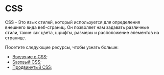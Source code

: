 # CSS

CSS - Это язык стилей, который используется для определения внешнего вида веб-страниц. Он позволяет нам задавать различные стили, такие как цвета, шрифты, размеры и расположение элементов на странице.

Посетите следующие ресурсы, чтобы узнать больше:

- [Введение в CSS](1.%20Introduction%20to%20CSS/README.md);
- [Базовый CSS](2.%20Basic%20CSS/README.md);
- [Продвинутый CSS](3.%20CSS%20Advanced/README.md);